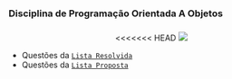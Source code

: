 ### Disciplina de Programação Orientada A Objetos <h3>

<!-- [COMENTÁRIO]: redGif Code--> 
 <p align="center">
<<<<<<< HEAD  <a href="https://github.com/DenverCoder1/readme-typing-svg"><img src="https://readme-typing-svg.herokuapp.com?font=Time+New+Roman&color=red&size=15&center=true&vCenter=true&width=800&height=200&lines=Esse+repósitorio+apresenta+a+resolução+de+exercicíos+da+disciplina+de+POO.;"></a>
</p>
 

- Questões da [`Lista Resolvida`](https://github.com/GuiFreitass/disciplinaPOO/tree/main/listaResolvida)
- Questões da [`Lista Proposta`](https://github.com/GuiFreitass/disciplinaPOO/tree/main/listaProposta)

<!-- [COMENTÁRIO]: Thalita+Suzy+e+Guilherme+Freitas; --> 
